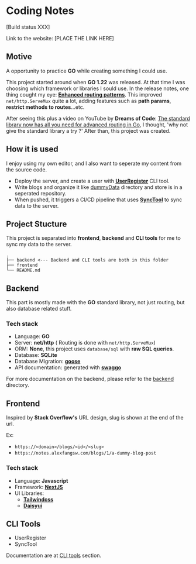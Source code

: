 # Coding Notes
[Build status XXX] 

Link to the website: [PLACE THE LINK HERE]

## Motive
A opportunity to practice **GO** while creating something I could use.

This project started around when **GO 1.22**  was released.
At that time I was choosing which framework or libraries I sould use. 
In the release notes, one thing cought my eye: 
**[Enhanced routing patterns](https://tip.golang.org/doc/go1.22#enhanced_routing_patterns)**.
This improved `net/http.ServeMux` quite a lot, adding features such as **path params**, **restrict methods to routes**...etc.

After seeing this plus a video on YouTube by **Dreams of Code**: [The standard library now has all you need for advanced routing in Go](https://www.youtube.com/watch?v=H7tbjKFSg58),
I thought, 'why not give the standard library a try ?' After than, this project was created.

## How it is used
I enjoy using my own editor, and I also want to seperate my content from the source code.

- Deploy the server, and create a user with **[UserRegister](./backend/README.md#userregister)** CLI tool.
- Write blogs and organize it like [dummyData](./backend/dummyData/) directory and store is in a seperated repository.
- When pushed, it triggers a CI/CD pipeline that uses **[SyncTool](./backend/README.md#synctool)** to sync data to the server.


## Project Stucture
This project is separated into **frontend**, **backend** and **CLI tools** for me to sync my data to the server.
```
.
├── backend <--- Backend and CLI tools are both in this folder
├── frontend
└── README.md
```

## Backend
This part is mostly made with the **GO** standard library,
not just routing, but also database related stuff.

### Tech stack
- Language: **GO**
- Server: **net/http** ( Routing is done with `net/http.ServeMux`)
- ORM: **None**, this project uses `database/sql` with **raw SQL queries**.
- Database: **SQLite**
- Database Migration: **[goose](https://github.com/pressly/goose)**
- API documentation: generated with **[swaggo](https://github.com/swaggo/swag)**

For more documentation on the backend, please refer to the [backend](./backend/) directory.

## Frontend
Inspired by **Stack Overflow's** URL design, slug is shown at the end of the url.

Ex: 
- `https://<domain>/blogs/<id>/<slug>`
- `https://notes.alexfangsw.com/blogs/1/a-dummy-blog-post`

### Tech stack
- Language: **Javascript**
- Framework: **[NextJS](https://nextjs.org/)**
- UI Libraries: 
    - **[Tailwindcss](https://tailwindcss.com/)**
    - **[Daisyui](https://daisyui.com/)**

## CLI Tools
- UserRegister
- SyncTool

Documentation are at [CLI tools](./backend/README.md#cli-tools) section.
